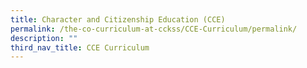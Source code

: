 ```yaml
---
title: Character and Citizenship Education (CCE)
permalink: /the-co-curriculum-at-cckss/CCE-Curriculum/permalink/
description: ""
third_nav_title: CCE Curriculum
---
```

